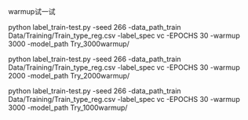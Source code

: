 warmup试一试

python label_train-test.py -seed 266 -data_path_train Data/Training/Train_type_reg.csv -label_spec vc -EPOCHS 30 -warmup 3000 -model_path Try_3000warmup/

python label_train-test.py -seed 266 -data_path_train Data/Training/Train_type_reg.csv -label_spec vc -EPOCHS 30 -warmup 2000 -model_path Try_2000warmup/

python label_train-test.py -seed 266 -data_path_train Data/Training/Train_type_reg.csv -label_spec vc -EPOCHS 30 -warmup 3000 -model_path Try_1000warmup/




